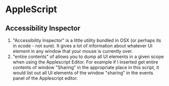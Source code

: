 AppleScript
===========

Accessibility Inspector
-----------------------

1. "Accessibility Inspector" is a little utility bundled in OSX (or perhaps its in xcode - not sure). It gives a lot of information about whatever UI element in any window that your mouse is currently over.
2. "entire contents" of allows you to dump all UI elements in a given scope when using the Applescript Editor. For example if I inserted get entire contents of window "Sharing" in the appropriate place in this script, it would list out all UI elements of the window "sharing" in the events panel of the Applescript editor.
